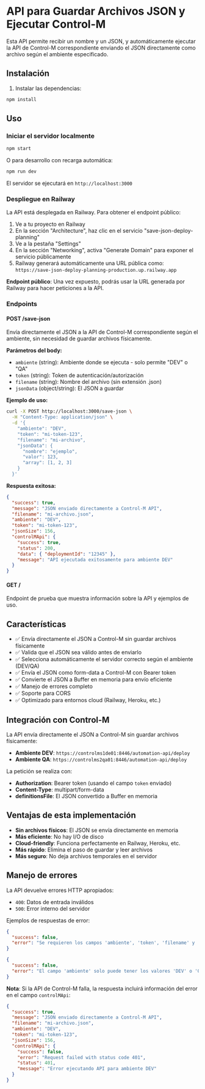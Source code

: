 # API para Guardar Archivos JSON y Ejecutar Control-M

Esta API permite recibir un nombre y un JSON, y automáticamente ejecutar la API de Control-M correspondiente enviando el JSON directamente como archivo según el ambiente especificado.

## Instalación

1. Instalar las dependencias:
```bash
npm install
```

## Uso

### Iniciar el servidor localmente

```bash
npm start
```

O para desarrollo con recarga automática:
```bash
npm run dev
```

El servidor se ejecutará en `http://localhost:3000`

### Despliegue en Railway

La API está desplegada en Railway. Para obtener el endpoint público:

1. Ve a tu proyecto en Railway
2. En la sección "Architecture", haz clic en el servicio "save-json-deploy-planning"
3. Ve a la pestaña "Settings"
4. En la sección "Networking", activa "Generate Domain" para exponer el servicio públicamente
5. Railway generará automáticamente una URL pública como: `https://save-json-deploy-planning-production.up.railway.app`

**Endpoint público**: Una vez expuesto, podrás usar la URL generada por Railway para hacer peticiones a la API.

### Endpoints

#### POST /save-json

Envía directamente el JSON a la API de Control-M correspondiente según el ambiente, sin necesidad de guardar archivos físicamente.

**Parámetros del body:**
- `ambiente` (string): Ambiente donde se ejecuta - solo permite "DEV" o "QA"
- `token` (string): Token de autenticación/autorización
- `filename` (string): Nombre del archivo (sin extensión .json)
- `jsonData` (object/string): El JSON a guardar

**Ejemplo de uso:**

```bash
curl -X POST http://localhost:3000/save-json \
  -H "Content-Type: application/json" \
  -d '{
    "ambiente": "DEV",
    "token": "mi-token-123",
    "filename": "mi-archivo",
    "jsonData": {
      "nombre": "ejemplo",
      "valor": 123,
      "array": [1, 2, 3]
    }
  }'
```

**Respuesta exitosa:**
```json
{
  "success": true,
  "message": "JSON enviado directamente a Control-M API",
  "filename": "mi-archivo.json",
  "ambiente": "DEV",
  "token": "mi-token-123",
  "jsonSize": 156,
  "controlMApi": {
    "success": true,
    "status": 200,
    "data": { "deploymentId": "12345" },
    "message": "API ejecutada exitosamente para ambiente DEV"
  }
}
```

#### GET /

Endpoint de prueba que muestra información sobre la API y ejemplos de uso.

## Características

- ✅ Envía directamente el JSON a Control-M sin guardar archivos físicamente
- ✅ Valida que el JSON sea válido antes de enviarlo
- ✅ Selecciona automáticamente el servidor correcto según el ambiente (DEV/QA)
- ✅ Envía el JSON como form-data a Control-M con Bearer token
- ✅ Convierte el JSON a Buffer en memoria para envío eficiente
- ✅ Manejo de errores completo
- ✅ Soporte para CORS
- ✅ Optimizado para entornos cloud (Railway, Heroku, etc.)

## Integración con Control-M

La API envía directamente el JSON a Control-M sin guardar archivos físicamente:

- **Ambiente DEV**: `https://controlms1de01:8446/automation-api/deploy`
- **Ambiente QA**: `https://controlms2qa01:8446/automation-api/deploy`

La petición se realiza con:
- **Authorization**: Bearer token (usando el campo `token` enviado)
- **Content-Type**: multipart/form-data
- **definitionsFile**: El JSON convertido a Buffer en memoria

## Ventajas de esta implementación

- **Sin archivos físicos**: El JSON se envía directamente en memoria
- **Más eficiente**: No hay I/O de disco
- **Cloud-friendly**: Funciona perfectamente en Railway, Heroku, etc.
- **Más rápido**: Elimina el paso de guardar y leer archivos
- **Más seguro**: No deja archivos temporales en el servidor

## Manejo de errores

La API devuelve errores HTTP apropiados:

- `400`: Datos de entrada inválidos
- `500`: Error interno del servidor

Ejemplos de respuestas de error:
```json
{
  "success": false,
  "error": "Se requieren los campos 'ambiente', 'token', 'filename' y 'jsonData'"
}
```

```json
{
  "success": false,
  "error": "El campo 'ambiente' solo puede tener los valores 'DEV' o 'QA'"
}
```

**Nota**: Si la API de Control-M falla, la respuesta incluirá información del error en el campo `controlMApi`:

```json
{
  "success": true,
  "message": "JSON enviado directamente a Control-M API",
  "filename": "mi-archivo.json",
  "ambiente": "DEV",
  "token": "mi-token-123",
  "jsonSize": 156,
  "controlMApi": {
    "success": false,
    "error": "Request failed with status code 401",
    "status": 401,
    "message": "Error ejecutando API para ambiente DEV"
  }
}
```

